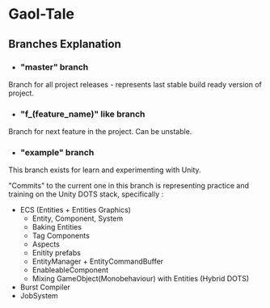 # **Gaol-Tale**
## **Branches Explanation**
* ### **"master" branch**
Branch for all project releases - represents
last stable build ready version of project.
* ### **"f_(feature_name)" like branch**
Branch for next feature in the project. Can be unstable.
* ### **"example" branch**
This branch exists for learn and experimenting with Unity.

"Commits" to the current one in this branch is representing practice 
and training on the Unity DOTS stack, specifically :<br/> 
* ECS (Entities + Entities Graphics)
  * Entity, Component, System
  * Baking Entities
  * Tag Components
  * Aspects
  * Enitity prefabs
  * EntityManager + EntityCommandBuffer
  * EnableableComponent
  * Mixing GameObject(Monobehaviour) with Entities (Hybrid DOTS)
* Burst Compiler
* JobSystem
